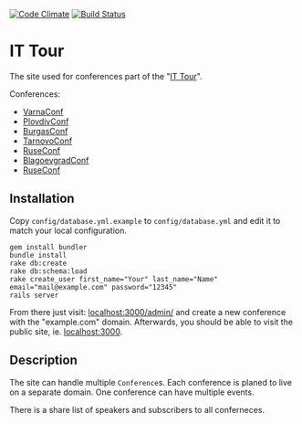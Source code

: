 [![Code Climate](https://codeclimate.com/github/RStankov/it-tour.png)](https://codeclimate.com/github/RStankov/it-tour)
[![Build Status](https://travis-ci.org/RStankov/it-tour.png?branch=master)](https://travis-ci.org/RStankov/it-tour)

# IT Tour

The site used for conferences part of the "[IT Tour](http://it-tour.bg)".

Conferences:

* [VarnaConf](http://varnaconf.com)
* [PlovdivConf](http://plovdivconf.com)
* [BurgasConf](http://burgasconf.com)
* [TarnovoConf](http://tarnovoconf.com/)
* [RuseConf](http://ruseconf.com/)
* [BlagoevgradConf](http://blagoevgradconf.com/)
* [RuseConf](http://http://ruseconf.com/)

## Installation

Copy `config/database.yml.example` to `config/database.yml` and edit it to match your local configuration.

```
gem install bundler
bundle install
rake db:create
rake db:schema:load
rake create_user first_name="Your" last_name="Name" email="mail@example.com" password="12345"
rails server
```

From there just visit: [localhost:3000/admin/](http://localhost:3000/admin/) and create a new conference with the "example.com" domain. Afterwards, you should be able to visit the public site, ie. [localhost:3000](http://localhost:3000/).

## Description

The site can handle multiple ```Conference```s. Each conference is planed to live on a separate domain.
One conference can have multiple events.

There is a share list of speakers and subscribers to all conferneces.
